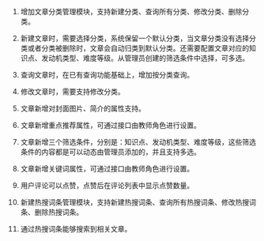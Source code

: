 1. 增加文章分类管理模块，支持新建分类、查询所有分类、修改分类、删除分类。
2. 新建文章时，需要选择分类，系统保留一个默认分类，当文章分类没有选择分类或者分类被删除时，文章会自动归类到默认分类。还需要配置文章对应的知识点、发动机类型、难度等级。从管理员创建的筛选条件中选择，可多选。
3. 查询文章时，在已有查询功能基础上，增加按分类查询。
4. 修改文章时，需要支持修改分类。
5. 文章新增对封面图片、简介的属性支持。
6. 文章新增重点推荐属性，可通过接口由教师角色进行设置。
7. 文章新增三个筛选条件，分别是：知识点、发动机类型、难度等级，这些筛选条件的内容都是可以动态由管理员添加的，并且支持多选。
8. 文章新增关键词属性，可通过接口由教师角色进行设置。
9. 用户评论可以点赞，点赞后在评论列表中显示点赞数量。

1. 新建热搜词条管理模块，支持新建热搜词条、查询所有热搜词条、修改热搜词条、删除热搜词条。
2. 通过热搜词条能够搜索到相关文章。
